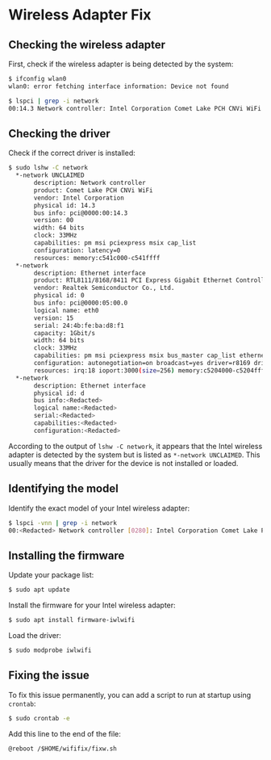 # Wireless Adapter Fix

## Checking the wireless adapter

First, check if the wireless adapter is being detected by the system:

```sh
$ ifconfig wlan0
wlan0: error fetching interface information: Device not found
```

```sh
$ lspci | grep -i network 
00:14.3 Network controller: Intel Corporation Comet Lake PCH CNVi WiFi
```

## Checking the driver

Check if the correct driver is installed:

```sh
$ sudo lshw -C network
  *-network UNCLAIMED       
       description: Network controller
       product: Comet Lake PCH CNVi WiFi
       vendor: Intel Corporation
       physical id: 14.3
       bus info: pci@0000:00:14.3
       version: 00
       width: 64 bits
       clock: 33MHz
       capabilities: pm msi pciexpress msix cap_list
       configuration: latency=0
       resources: memory:c541c000-c541ffff
  *-network
       description: Ethernet interface
       product: RTL8111/8168/8411 PCI Express Gigabit Ethernet Controller
       vendor: Realtek Semiconductor Co., Ltd.
       physical id: 0
       bus info: pci@0000:05:00.0
       logical name: eth0
       version: 15
       serial: 24:4b:fe:ba:d8:f1
       capacity: 1Gbit/s
       width: 64 bits
       clock: 33MHz
       capabilities: pm msi pciexpress msix bus_master cap_list ethernet physical tp mii 10bt 10bt-fd 100bt 100bt-fd 1000bt-fd autonegotiation
       configuration: autonegotiation=on broadcast=yes driver=r8169 driverversion=6.1.0-kali7-amd64 latency=0 link=no multicast=yes port=twisted pair
       resources: irq:18 ioport:3000(size=256) memory:c5204000-c5204fff memory:c5200000-c5203fff
  *-network
       description: Ethernet interface
       physical id: d
       bus info:<Redacted>
       logical name:<Redacted>
       serial:<Redacted>
       capabilities:<Redacted>
       configuration:<Redacted>
```

According to the output of `lshw -C network`, it appears that the Intel wireless adapter is detected by the system but is listed as `*-network UNCLAIMED`. This usually means that the driver for the device is not installed or loaded.

## Identifying the model

Identify the exact model of your Intel wireless adapter:

```sh
$ lspci -vnn | grep -i network 
00:<Redacted> Network controller [0280]: Intel Corporation Comet Lake PCH CNVi WiFi [8086:<Redacted>]
```

## Installing the firmware

Update your package list:

```sh 
$ sudo apt update 
```

Install the firmware for your Intel wireless adapter:

```sh 
$ sudo apt install firmware-iwlwifi 
```

Load the driver:

```sh 
$ sudo modprobe iwlwifi 
```

## Fixing the issue

To fix this issue permanently, you can add a script to run at startup using `crontab`:

```sh 
$ sudo crontab -e 
```

Add this line to the end of the file:

```
@reboot /$HOME/wififix/fixw.sh 
```
